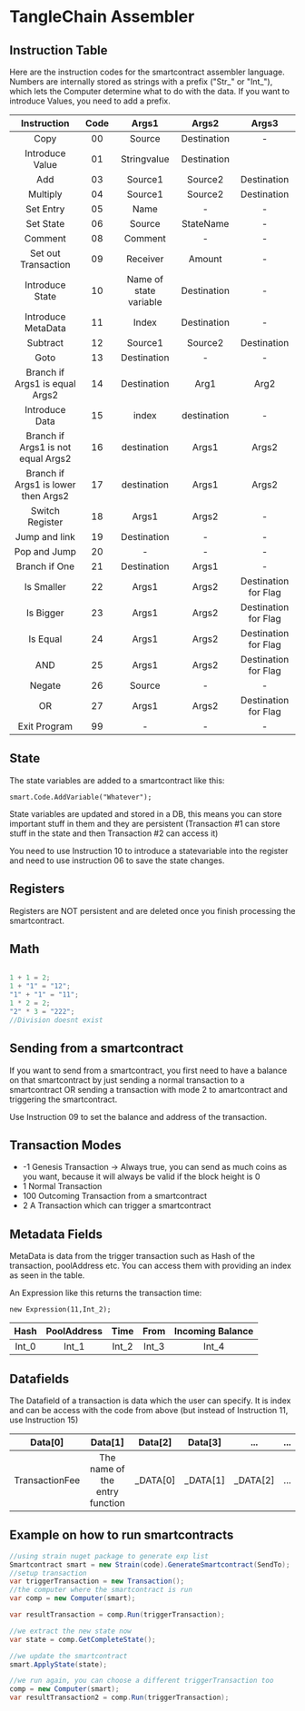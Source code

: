 # TangleChain Assembler

## Instruction Table

Here are the instruction codes for the smartcontract assembler language. 
Numbers are internally stored as strings with a prefix ("Str_" or "Int_"), 
which lets the Computer determine what to do with the data. If you want to introduce Values, you need to add a prefix.


| Instruction  | Code | Args1  | Args2 | Args3 |
| :-------: | :-------: | :-------: | :-------: | :-------: |
| Copy  | 00  | Source | Destination | - |
| Introduce Value | 01  | Stringvalue | Destination |  |
| Add | 03 | Source1 | Source2 | Destination |
| Multiply | 04 | Source1 | Source2 | Destination |
| Set Entry | 05 | Name | - | - |
| Set State | 06 | Source | StateName | - |
| Comment | 08 | Comment | - | - |
| Set out Transaction | 09 | Receiver | Amount | - |
| Introduce State  | 10 | Name of state variable | Destination | - |
| Introduce MetaData  | 11 | Index | Destination | - |
| Subtract | 12 | Source1 | Source2 | Destination |
| Goto | 13 | Destination | - | - |
| Branch if Args1 is equal  Args2 | 14 | Destination | Arg1 | Arg2 |
| Introduce Data | 15 | index | destination | - |
| Branch if Args1 is not equal Args2 | 16 | destination | Args1 | Args2 |
| Branch if Args1 is lower then Args2 | 17 | destination | Args1 | Args2 |
| Switch Register | 18 | Args1 | Args2 | - |
| Jump and link | 19 | Destination | - | - |
| Pop and Jump | 20 | - | - | - |
| Branch if One | 21 | Destination | Args1 | - |
| Is Smaller | 22 | Args1 | Args2 | Destination for Flag |
| Is Bigger | 23 | Args1 | Args2 | Destination for Flag |
| Is Equal | 24 | Args1 | Args2 | Destination for Flag |
| AND | 25 | Args1 | Args2 | Destination for Flag |
| Negate | 26 | Source | - | - |
| OR | 27 | Args1 | Args2 | Destination for Flag |
| Exit Program | 99 | - | - | - |

## State

The state variables are added to a smartcontract like this:

    smart.Code.AddVariable("Whatever");

State variables are updated and stored in a DB, this means you can store important stuff in them and they are persistent (Transaction #1 can store stuff in the state and then Transaction #2 can access it)

You need to use Instruction 10 to introduce a statevariable into the register and need to use instruction 06 to save the state changes.

## Registers

Registers are NOT persistent and are deleted once you finish processing the smartcontract.

## Math

```C#

1 + 1 = 2;
1 + "1" = "12";
"1" + "1" = "11";
1 * 2 = 2;
"2" * 3 = "222"; 
//Division doesnt exist

```

## Sending from a smartcontract

If you want to send from a smartcontract, you first need to have a balance on that smartcontract by just 
sending a normal transaction to a smartcontract OR sending a transaction with mode 2 to amartcontract and triggering the smartcontract.

Use Instruction 09 to set the balance and address of the transaction.

## Transaction Modes

* -1 Genesis Transaction -> Always true, you can send as much coins as you want, because it will always be valid if the block height is 0
* 1 Normal Transaction
* 100 Outcoming Transaction from a smartcontract
* 2 A Transaction which can trigger a smartcontract

## Metadata Fields

MetaData is data from the trigger transaction such as Hash of the transaction, poolAddress etc. You can access them with providing an index as seen in the table.

An Expression like this returns the transaction time:


    new Expression(11,Int_2);


| Hash | PoolAddress | Time | From | Incoming Balance |
| :-------: | :-------: | :-------: | :-------: | :-------: |
| Int_0 | Int_1 | Int_2 | Int_3 | Int_4 |

## Datafields

The Datafield of a transaction is data which the user can specify. It is index and can be access with the code from above (but instead of Instruction 11, use Instruction 15)

| Data[0] | Data[1] | Data[2] | Data[3] | ... | ... | 
| :-------: | :-------: | :-------: | :-------: | :-------: | :-------: |
| TransactionFee | The name of the entry function | _DATA[0] | _DATA[1] | _DATA[2] | ... |

## Example on how to run smartcontracts

```C#
//using strain nuget package to generate exp list
Smartcontract smart = new Strain(code).GenerateSmartcontract(SendTo); 
//setup transaction
var triggerTransaction = new Transaction();
//the computer where the smartcontract is run
var comp = new Computer(smart);

var resultTransaction = comp.Run(triggerTransaction);

//we extract the new state now
var state = comp.GetCompleteState();

//we update the smartcontract
smart.ApplyState(state);

//we run again, you can choose a different triggerTransaction too
comp = new Computer(smart);
var resultTransaction2 = comp.Run(triggerTransaction);
```